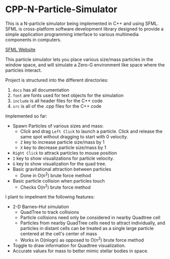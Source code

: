 # CPP-N-Particle-Simulator

This is a N-particle simulator being implemented in C++ and using SFML.
SFML is cross-platform software development library designed to provide a simple application programming interface to various multimedia components in computers.

[SFML Website](https://www.sfml-dev.org/)

This particle simulator lets you place various size/mass particles in the window space, and will simulate a Zero-G environment like space where the particles interact.

Project is structured into the different directories:
  1. `docs` has all documentation
  2. `font` are fonts used for text objects for the simulation
  3. `include` is all header files for the C++ code
  4. `src` is all of the .cpp files for the C++ code

Implemented so far:
  * Spawn Particles of various sizes and mass:
    - Click and drag `Left Click` to launch a particle. Click and release the same spot without dragging to start with 0 velocity.
    - `Z` key to increase particle size/mass by 1
    - `X` key to decrease particle size/mass by 1
  * `Right Click` to attrack particles to mouse position
  * `I` key to show visualizations for particle velocity.
  * `G` key to show visualization for the quad tree.
  * Basic gravitational attraction between particles
    - Done in O(n<sup>2</sup>) brute force method
  * Basic particle collision when particles touch
    - Checks O(n<sup>2</sup>) brute force method


I plant to impelment the following features:
  * 2-D Barnes–Hut simulation
    - QuadTree to track collisions
    - Particle collisions need only be considered in nearby Quadtree cell
    - Particles from nearby QuadTree cells need to attract individually, and particles in distant cells can be treated as a single large particle centered at the cell's center of mass
    - Works in O(nlogn) as opposed to O(n<sup>2</sup>) brute force method
  * Toggle to draw information for Quadtree visualization.
  * Accurate values for mass to better mimic stellar bodies in space.

